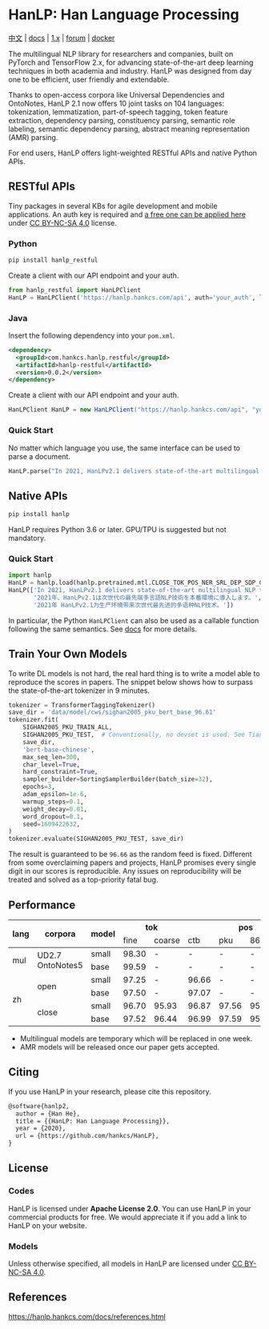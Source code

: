 # HanLP: Han Language Processing

[中文](https://github.com/hankcs/HanLP/tree/doc-zh) |  [docs](https://hanlp.hankcs.com/docs/) | [1.x](https://github.com/hankcs/HanLP/tree/1.x) | [forum](https://bbs.hankcs.com/) | [docker](https://github.com/WalterInSH/hanlp-jupyter-docker)

The multilingual NLP library for researchers and companies, built on PyTorch and TensorFlow 2.x, for advancing state-of-the-art deep learning techniques in both academia and industry. HanLP was designed from day one to be efficient, user friendly and extendable.

Thanks to open-access corpora like Universal Dependencies and OntoNotes, HanLP 2.1 now offers 10 joint tasks on 104 languages: tokenization, lemmatization, part-of-speech tagging, token feature extraction, dependency parsing, constituency parsing, semantic role labeling, semantic dependency parsing, abstract meaning representation (AMR) parsing.

For end users, HanLP offers light-weighted RESTful APIs and native Python APIs.

## RESTful APIs

Tiny packages in several KBs for agile development and mobile applications. An auth key is required and [a free one can be applied here](https://bbs.hankcs.com/t/apply-for-free-hanlp-restful-apis/3178) under [CC BY-NC-SA 4.0](https://creativecommons.org/licenses/by-nc-sa/4.0/) license.

 ### Python

```bash
pip install hanlp_restful
```

Create a client with our API endpoint and your auth.

```python
from hanlp_restful import HanLPClient
HanLP = HanLPClient('https://hanlp.hankcs.com/api', auth='your_auth', language='mul')
```

### Java

Insert the following dependency into your `pom.xml`.

```xml
<dependency>
  <groupId>com.hankcs.hanlp.restful</groupId>
  <artifactId>hanlp-restful</artifactId>
  <version>0.0.2</version>
</dependency>
```

Create a client with our API endpoint and your auth.

```java
HanLPClient HanLP = new HanLPClient("https://hanlp.hankcs.com/api", "your_auth", "mul");
```

### Quick Start

No matter which language you use, the same interface can be used to parse a document.

```python
HanLP.parse("In 2021, HanLPv2.1 delivers state-of-the-art multilingual NLP techniques to production environment. 2021年、HanLPv2.1は次世代の最先端多言語NLP技術を本番環境に導入します。2021年 HanLPv2.1为生产环境带来次世代最先进的多语种NLP技术。")
```

## Native APIs

```bash
pip install hanlp
```

HanLP requires Python 3.6 or later. GPU/TPU is suggested but not mandatory.

### Quick Start

```python
import hanlp
HanLP = hanlp.load(hanlp.pretrained.mtl.CLOSE_TOK_POS_NER_SRL_DEP_SDP_CON_ELECTRA_SMALL_ZH)
HanLP(['In 2021, HanLPv2.1 delivers state-of-the-art multilingual NLP techniques to production environment.',
       '2021年、HanLPv2.1は次世代の最先端多言語NLP技術を本番環境に導入します。',
       '2021年 HanLPv2.1为生产环境带来次世代最先进的多语种NLP技术。'])
```

In particular, the Python `HanLPClient` can also be used as a callable function following the same semantics. See [docs](https://hanlp.hankcs.com/docs/) for more details.

## Train Your Own Models

To write DL models is not hard, the real hard thing is to write a model able to reproduce the scores in papers. The snippet below shows how to surpass the state-of-the-art tokenizer in 9 minutes.

```python
tokenizer = TransformerTaggingTokenizer()
save_dir = 'data/model/cws/sighan2005_pku_bert_base_96.61'
tokenizer.fit(
    SIGHAN2005_PKU_TRAIN_ALL,
    SIGHAN2005_PKU_TEST,  # Conventionally, no devset is used. See Tian et al. (2020).
    save_dir,
    'bert-base-chinese',
    max_seq_len=300,
    char_level=True,
    hard_constraint=True,
    sampler_builder=SortingSamplerBuilder(batch_size=32),
    epochs=3,
    adam_epsilon=1e-6,
    warmup_steps=0.1,
    weight_decay=0.01,
    word_dropout=0.1,
    seed=1609422632,
)
tokenizer.evaluate(SIGHAN2005_PKU_TEST, save_dir)
```

The result is guaranteed to be `96.66` as the random feed is fixed. Different from some overclaiming papers and projects, HanLP promises every single digit in our scores is reproducible. Any issues on reproducibility will be treated and solved as a top-priority fatal bug.

## Performance

<table><thead><tr><th rowspan="2">lang</th><th rowspan="2">corpora</th><th rowspan="2">model</th><th colspan="2">tok</th><th colspan="4">pos</th><th colspan="3">ner</th><th rowspan="2">dep</th><th rowspan="2">con</th><th rowspan="2">srl</th><th colspan="4">sdp</th><th rowspan="2">lem</th><th rowspan="2">fea</th><th rowspan="2">amr</th></tr><tr><td>fine</td><td>coarse</td><td>ctb</td><td>pku</td><td>863</td><td>ud</td><td>pku</td><td>msra</td><td>ontonotes</td><td>SemEval16</td><td>DM</td><td>PAS</td><td>PSD</td></tr></thead><tbody><tr><td rowspan="2">mul</td><td rowspan="2">UD2.7 <br>OntoNotes5</td><td>small</td><td>98.30</td><td>-</td><td>-</td><td>-</td><td>-</td><td>91.72</td><td>-</td><td>-</td><td>74.86</td><td>74.66</td><td>74.29</td><td>65.73</td><td>-</td><td>88.52</td><td>92.56</td><td>83.84</td><td>84.65</td><td>81.13</td><td>-</td></tr><tr><td>base</td><td>99.59</td><td>-</td><td>-</td><td>-</td><td>-</td><td>95.95</td><td>-</td><td>-</td><td>80.31</td><td>85.84</td><td>80.22</td><td>74.61</td><td>-</td><td>93.23</td><td>95.16</td><td>86.57</td><td>92.91</td><td>90.30</td><td>-</td></tr><tr><td rowspan="4">zh</td><td rowspan="2">open</td><td>small</td><td>97.25</td><td>-</td><td>96.66</td><td>-</td><td>-</td><td>-</td><td>-</td><td>-</td><td>95.00</td><td>84.57</td><td>87.62</td><td>73.40</td><td>84.57</td><td>-</td><td>-</td><td>-</td><td>-</td><td>-</td><td>-</td></tr><tr><td>base</td><td>97.50</td><td>-</td><td>97.07</td><td>-</td><td>-</td><td>-</td><td>-</td><td>-</td><td>96.04</td><td>87.11</td><td>89.84</td><td>77.78</td><td>87.11</td><td>-</td><td>-</td><td>-</td><td>-</td><td>-</td><td>-</td></tr><tr><td rowspan="2">close</td><td>small</td><td>96.70</td><td>95.93</td><td>96.87</td><td>97.56</td><td>95.05</td><td>-</td><td>96.22</td><td>95.74</td><td>76.79</td><td>84.44</td><td>88.13</td><td>75.81</td><td>74.28</td><td>-</td><td>-</td><td>-</td><td>-</td><td>-</td><td>-</td></tr><tr><td>base</td><td>97.52</td><td>96.44</td><td>96.99</td><td>97.59</td><td>95.29</td><td>-</td><td>96.48</td><td>95.72</td><td>77.77</td><td>85.29</td><td>88.57</td><td>76.52</td><td>73.76</td><td>-</td><td>-</td><td>-</td><td>-</td><td>-</td><td>-</td></tr></tbody></table>

- Multilingual models are temporary which will be replaced in one week.
- AMR models will be released once our paper gets accepted.

## Citing

If you use HanLP in your research, please cite this repository. 

```latex
@software{hanlp2,
  author = {Han He},
  title = {{HanLP: Han Language Processing}},
  year = {2020},
  url = {https://github.com/hankcs/HanLP},
}
```

## License

### Codes

HanLP is licensed under **Apache License 2.0**. You can use HanLP in your commercial products for free. We would appreciate it if you add a link to HanLP on your website.

### Models

Unless otherwise specified, all models in HanLP are licensed under  [CC BY-NC-SA 4.0](https://creativecommons.org/licenses/by-nc-sa/4.0/). 

## References

https://hanlp.hankcs.com/docs/references.html

